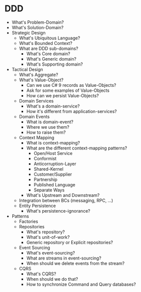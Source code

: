 # DDD

* What's Problem-Domain?
* What's Solution-Domain?
* Strategic Design
	* What's Ubiquitous Language?
	* What's Bounded Context?
	* What are DDD sub-domains?
		* What's Core domain?
		* What's Generic domain?
		* What's Supporting domain?
* Tactical Design
	* What's Aggregate?
	* What's Value-Object?
		* Can we use C# 9 records as Value-Objects?
		* Ask for some examples of Value-Objects
		* How can we persist Value-Objects?
	* Domain Services
		* What's a domain-service?
		* How it's different from application-services?
	* Domain Events
		* What is domain-event?
		* Where we use them?
		* How to raise them?
	* Context Mapping
		* What is context-mapping?
		* What are the different context-mapping patterns?
			* Open/Host Service
			* Conformist
			* Anticorruption-Layer
			* Shared-Kernel
			* Customer/Supplier
			* Partnership
			* Published Language
			* Separate Ways
		* What's Upstream and Downstream?
	* Integration between BCs (messaging, RPC, ...)
	* Entity Persistence
		* What's persistence-ignorance?
* Patterns 
	* Factories
	* Repositories
		* What's repository?
		* What's unit-of-work?
		* Generic repository or Explicit repositories?
	* Event Sourcing
		* What's event-sourcing?
		* What are streams in event-sourcing?
		* When should we delete events from the stream?
	* CQRS
		* What's CQRS?
		* When should we do that?
		* How to synchronize Command and Query databases?
